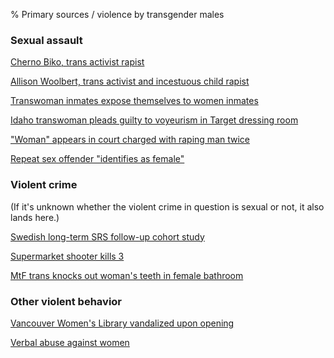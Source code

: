 % Primary sources / violence by transgender males

### Sexual assault

[Cherno Biko, trans activist rapist](cherno-biko.html)

[Allison Woolbert, trans activist and incestuous child rapist](
allison-woolbert.html)

[Transwoman inmates expose themselves to women inmates](
transgender-bathroom-battle-fort-worth-prison.html)

[Idaho transwoman pleads guilty to voyeurism in Target dressing room](
target-dressing-room-voyeurism.html)

["Woman" appears in court charged with raping man twice](
katie-brannen.html)

[Repeat sex offender "identifies as female"](
sex-offender-abuses-pregnant-runaways.html)

### Violent crime

(If it's unknown whether the violent crime in question is sexual or
not, it also lands here.)

[Swedish long-term SRS follow-up cohort study](
swedish-followup-study.html)

[Supermarket shooter kills 3](supermarket-shooter-2017.html)

[MtF trans knocks out woman's teeth in female bathroom](
transgender-man-knocks-out-teeth.html)

### Other violent behavior

[Vancouver Women's Library vandalized upon opening](
vancouver-womens-library.html)

[Verbal abuse against women](verbal-abuse.html)
